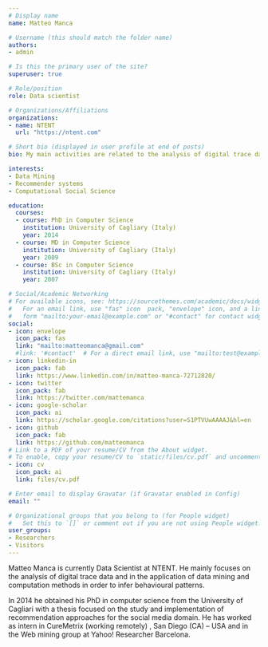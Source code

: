 ```yaml
---
# Display name
name: Matteo Manca

# Username (this should match the folder name)
authors:
- admin

# Is this the primary user of the site?
superuser: true

# Role/position
role: Data scientist

# Organizations/Affiliations
organizations:
- name: NTENT
  url: "https://ntent.com"

# Short bio (displayed in user profile at end of posts)
bio: My main activities are related to the analysis of digital trace data and to the application of computation methods to study user behaviour.

interests:
- Data Mining
- Recommender systems
- Computational Social Science

education:
  courses:
  - course: PhD in Computer Science
    institution: University of Cagliary (Italy)
    year: 2014
  - course: MD in Computer Science
    institution: University of Cagliary (Italy)
    year: 2009
  - course: BSc in Computer Science
    institution: University of Cagliary (Italy)
    year: 2007

# Social/Academic Networking
# For available icons, see: https://sourcethemes.com/academic/docs/widgets/#icons
#   For an email link, use "fas" icon  pack, "envelope" icon, and a link in the
#   form "mailto:your-email@example.com" or "#contact" for contact widget.
social:
- icon: envelope
  icon_pack: fas
  link: "mailto:matteomanca@gmail.com"
  #link: '#contact'  # For a direct email link, use "mailto:test@example.org".
- icon: linkedin-in
  icon_pack: fab
  link: https://www.linkedin.com/in/matteo-manca-72712820/
- icon: twitter
  icon_pack: fab
  link: https://twitter.com/mattemanca
- icon: google-scholar
  icon_pack: ai
  link: https://scholar.google.com/citations?user=S1PTVUwAAAAJ&hl=en
- icon: github
  icon_pack: fab
  link: https://github.com/matteomanca
# Link to a PDF of your resume/CV from the About widget.
# To enable, copy your resume/CV to `static/files/cv.pdf` and uncomment the lines below.  
- icon: cv
  icon_pack: ai
  link: files/cv.pdf

# Enter email to display Gravatar (if Gravatar enabled in Config)
email: ""

# Organizational groups that you belong to (for People widget)
#   Set this to `[]` or comment out if you are not using People widget.  
user_groups:
- Researchers
- Visitors
---
```


Matteo Manca is currently Data Scientist at NTENT. He mainly focuses on the analysis of digital trace data and in the application of data mining and computation methods in order to infer behavioural patterns.

In 2014 he obtained his PhD in computer science from the University of Cagliari with a thesis focused on the study and implementation of recommendation approaches for the social media domain. He has worked as intern in CureMetrix (working remotely) , San Diego (CA) – USA and in the Web mining group at Yahoo! Researcher Barcelona.
 
